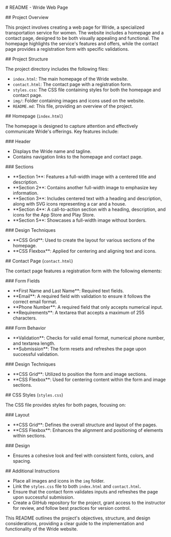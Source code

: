 ﻿\# README - Wride Web Page

\## Project Overview

This project involves creating a web page for Wride, a specialized transportation service for women. The website includes a homepage and a contact page, designed to be both visually appealing and functional. The homepage highlights the service's features and offers, while the contact page provides a registration form with specific validations.

\## Project Structure

The project directory includes the following files:

- `index.html`: The main homepage of the Wride website.
- `contact.html`: The contact page with a registration form.
- `styles.css`: The CSS file containing styles for both the homepage and contact page.
- `img/`: Folder containing images and icons used on the website.
- `README.md`: This file, providing an overview of the project.

\## Homepage (`index.html`)

The homepage is designed to capture attention and effectively communicate Wride's offerings. Key features include:

\### Header

- Displays the Wride name and tagline.
- Contains navigation links to the homepage and contact page.

\### Sections

- \*\*Section 1\*\*: Features a full-width image with a centered title and description.
- \*\*Section 2\*\*: Contains another full-width image to emphasize key information.
- \*\*Section 3\*\*: Includes centered text with a heading and description, along with SVG icons representing a car and a house.
- \*\*Section 4\*\*: A call-to-action section with a heading, description, and icons for the App Store and Play Store.
- \*\*Section 5\*\*: Showcases a full-width image without borders.

\### Design Techniques

- \*\*CSS Grid\*\*: Used to create the layout for various sections of the homepage.
- \*\*CSS Flexbox\*\*: Applied for centering and aligning text and icons.

\## Contact Page (`contact.html`)

The contact page features a registration form with the following elements:

\### Form Fields

- \*\*First Name and Last Name\*\*: Required text fields.
- \*\*Email\*\*: A required field with validation to ensure it follows the correct email format.
- \*\*Phone Number\*\*: A required field that only accepts numerical input.
- \*\*Requirements\*\*: A textarea that accepts a maximum of 255 characters.

\### Form Behavior

- \*\*Validation\*\*: Checks for valid email format, numerical phone number, and textarea length.
- \*\*Submission\*\*: The form resets and refreshes the page upon successful validation.

\### Design Techniques

- \*\*CSS Grid\*\*: Utilized to position the form and image sections.
- \*\*CSS Flexbox\*\*: Used for centering content within the form and image sections.

\## CSS Styles (`styles.css`)

The CSS file provides styles for both pages, focusing on:

\### Layout

- \*\*CSS Grid\*\*: Defines the overall structure and layout of the pages.
- \*\*CSS Flexbox\*\*: Enhances the alignment and positioning of elements within sections.

\### Design

- Ensures a cohesive look and feel with consistent fonts, colors, and spacing.

\## Additional Instructions

- Place all images and icons in the `img` folder.
- Link the `styles.css` file to both `index.html` and `contact.html`.
- Ensure that the contact form validates inputs and refreshes the page upon successful submission.
- Create a GitHub repository for the project, grant access to the instructor for review, and follow best practices for version control.

This README outlines the project's objectives, structure, and design considerations, providing a clear guide to the implementation and functionality of the Wride website.
